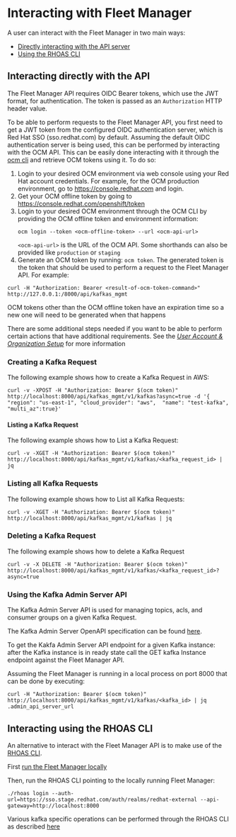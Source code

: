 # Interacting with Fleet Manager

A user can interact with the Fleet Manager in two main ways:
* [Directly interacting with the API server](#interacting-directly-with-the-api)
* [Using the RHOAS CLI](#interacting-using-the-rhoas-cli)

## Interacting directly with the API

The Fleet Manager API requires OIDC Bearer tokens, which use the JWT format,
for authentication. The token is passed as an `Authorization` HTTP header value.

To be able to perform requests to the Fleet Manager API, you first need
to get a JWT token from the configured OIDC authentication server, which is
Red Hat SSO (sso.redhat.com) by default.
Assuming the default OIDC authentication server is being used, this can be
performed by interacting with the OCM API.
This can be easily done interacting with it through the
[ocm cli](https://github.com/openshift-online/ocm-cli/releases)
and retrieve OCM tokens using it. To do so:
1. Login to your desired OCM environment via web console using your Red Hat
   account credentials. For example, for the OCM production environment, go to
   https://console.redhat.com and login.
1. Get your OCM offline token by going to https://console.redhat.com/openshift/token
1. Login to your desired OCM environment through the OCM CLI by providing the
   OCM offline token and environment information:
   ```
   ocm login --token <ocm-offline-token> --url <ocm-api-url>
   ```
   `<ocm-api-url>` is the URL of the OCM API. Some shorthands can also
   be provided like `production` or `staging`
1. Generate an OCM token by running: `ocm token`. The generated token is the token
   that should be used to perform a request to the Fleet Manager API. For example:
  ```
  curl -H "Authorization: Bearer <result-of-ocm-token-command>" http://127.0.0.1:/8000/api/kafkas_mgmt
  ```
  OCM tokens other than the OCM offline token have an expiration time so a
  new one will need to be generated when that happens

There are some additional steps needed if you want to be able to perform
certain actions that have additional requirements. See the
[_User Account & Organization Setup_](getting-credentials-and-accounts.md#user-account--organization-setup) for more information

### Creating a Kafka Request

The following example shows how to create a Kafka Request in AWS:
```
curl -v -XPOST -H "Authorization: Bearer $(ocm token)" http://localhost:8000/api/kafkas_mgmt/v1/kafkas?async=true -d '{ "region": "us-east-1", "cloud_provider": "aws",  "name": "test-kafka", "multi_az":true}'
```

#### Listing a Kafka Request

The following example shows how to List a Kafka Request:
```
curl -v -XGET -H "Authorization: Bearer $(ocm token)" http://localhost:8000/api/kafkas_mgmt/v1/kafkas/<kafka_request_id> | jq
```

### Listing all Kafka Requests
The following example shows how to List all Kafka Requests:
```
curl -v -XGET -H "Authorization: Bearer $(ocm token)" http://localhost:8000/api/kafkas_mgmt/v1/kafkas | jq
```

### Deleting a Kafka Request
The following example shows how to delete a Kafka Request
```
curl -v -X DELETE -H "Authorization: Bearer $(ocm token)" http://localhost:8000/api/kafkas_mgmt/v1/kafkas/<kafka_request_id>?async=true
```

### Using the Kafka Admin Server API

The Kafka Admin Server API is used for managing topics, acls, and consumer groups
on a given Kafka Request.

The Kafka Admin Server OpenAPI specification can be found
[here](https://github.com/bf2fc6cc711aee1a0c2a/kafka-admin-api/blob/main/kafka-admin/.openapi/kafka-admin-rest.yaml).

To get the Kakfa Admin Server API endpoint for a given Kafka instance: after the
Kafka instance is in ready state call the GET kafka Instance endpoint against
the Fleet Manager API.

Assuming the Fleet Manager is running in a local process on port 8000 that
can be done by executing:
```
curl -H "Authorization: Bearer $(ocm token)" http://localhost:8000/api/kafkas_mgmt/v1/kafkas/<kafka_id> | jq .admin_api_server_url
```
## Interacting using the RHOAS CLI

An alternative to interact with the Fleet Manager API is to make use of the
[RHOAS CLI](https://github.com/redhat-developer/app-services-cli).

First [run the Fleet Manager locally](../README.md#running-fleet-manager-for-the-first-time-in-your-local-environment)

Then, run the RHOAS CLI pointing to the locally running Fleet Manager:
```
./rhoas login --auth-url=https://sso.stage.redhat.com/auth/realms/redhat-external --api-gateway=http://localhost:8000
```

Various kafka specific operations can be performed through the RHOAS CLI
as described [here](https://github.com/redhat-developer/app-services-cli/blob/main/docs/commands/rhoas_kafka.md)
